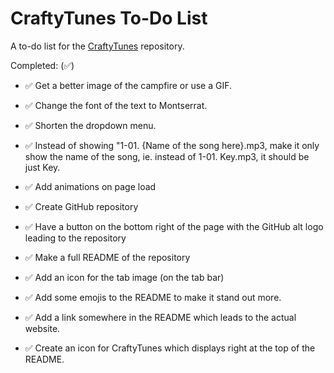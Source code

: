 # CraftyTunes To-Do List

A to-do list for the [CraftyTunes](https://github.com/inttter/CraftyTunes) repository.


Completed: (✅)

- ✅ Get a better image of the campfire or use a GIF.

- ✅ Change the font of the text to Montserrat.

- ✅ Shorten the dropdown menu.

- ✅ Instead of showing "1-01. {Name of the song here}.mp3, make it only show the name of the song, ie. instead of 1-01. Key.mp3, it should be just Key.

- ✅ Add animations on page load

- ✅ Create GitHub repository

- ✅ Have a button on the bottom right of the page with the GitHub alt logo leading to the repository

- ✅ Make a full README of the repository

- ✅ Add an icon for the tab image (on the tab bar)

- ✅ Add some emojis to the README to make it stand out more.

- ✅ Add a link somewhere in the README which leads to the actual website.

- ✅ Create an icon for CraftyTunes which displays right at the top of the README.
